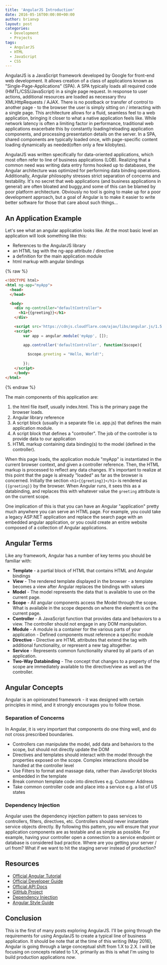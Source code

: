 ```yaml
---
title: 'AngularJS Introduction'
date: 2016-05-16T00:00:00+00:00
author: brianvp
layout: post
categories:
  - Development
  - Projects
tags:
  - AngularJS
  - HTML
  - JavaScript
  - CSS
---
```



AngularJS is a JavaScript framework developed by Google for front-end web development. It allows creation of a class of applications known as "Single-Page-Applications" (SPA). A SPA typically loads all required code (HMTL/CSS/JavaScript) in a single page request.  In response to user actions, additional resources are loaded as necessary thru XMLHttpRequests / AJAX.  There is no postback or transfer of control to another page - to the browser the user is simply sitting on / interacting with a single page.  This architecture allows for a fluid, seamless feel to a web application, bringing it closer to what a native application feels like.  While network latency is often a limiting factor in performance, traditional web applications exacerbate this by constantly loading/reloading application components, and processing presentation details on the server.  In a SPA, shared components are typically loaded once, with page-specific content loading dynamically as needed(often only a few kilobytes).  


AngularJS was written specifically for data-oriented applications, which most often refer to line of business applications (LOB).  Realizing that a common need was writing data entry forms hooked up to databases, the Angular architecture was optimized for performing data binding operations. Additionally, Angular philosophy stresses strict separation of concerns and testability.  It's no secret that web applications (and business applications in general) are often bloated and buggy,and some of this can be blamed by poor platform architecture.  Obviously no tool is going to make up for a poor development approach, but a goal of Angular is to make it easier to write better software for those that care about such things...

## An Application Example

Let's see what an angular application looks like.  At the most basic level an application will look something like this:

* References to the AngularJS library
* an HTML tag with the ng-app attribute / directive
* a definition for the main application module
* html markup with angular bindings  

{% raw %}
```html
<!DOCTYPE html>
<html ng-app="myApp">
  <head>
  </head>

  <body>
	<div ng-controller="defaultController">
	  <h1>{{greeting}}</h1>
	</div>

	<script src='https://cdnjs.cloudflare.com/ajax/libs/angular.js/1.5.2/angular.min.js'></script>
	<script>
		var app = angular.module('myApp', []);

		app.controller('defaultController', function($scope){
		  
		  $scope.greeting = "Hello, World!";
		  
		});
	</script>
	</body>
</html>

```
{% endraw %}

The main components of this application are:

1. the html file itself, usually index.html.  This is the primary page the browser loads.
2. Angular library reference
3. A script block (usually in a separate file i.e. app.js) that defines the main application module.
4. A script block that defines a "controller".  The job of the controller is to provide data to our application
5. HTML markup containing data binding(s) to the model (defined in the controller).  

When this page loads, the application module "myApp" is instantiated in the current browser context, and given a controller reference.  Then, the HTML markup 
is processed to reflect any data changes.  It's important to realize at this point that the page is already "loaded" as far as the browser is concerned. 
Initially the section `<h1>{{greeting}}</h1>` is rendered as `{{greeting}}` by the browser.  When Angular runs, it sees this as a databinding, and replaces 
this with whatever value the `greeting` attribute is on the current scope.  

One implication of this is that you can have an Angular "application" pretty much anywhere you can serve an HTML page.  For example, you could take a legacy
ASP.NET application and replace the search page with an embedded angular application, or you could create an entire website composed of a collection of Angular
applications.   


## Angular Terms

Like any framework, Angular has a number of key terms you should be familiar with:

* **Template** - a partial block of HTML that contains HTML and Angular bindings
* **View** - The rendered template displayed in the browser - a template becomes a view after Angular replaces the bindings with values
* **Model** - The model represents the data that is available to use on the current page.  
* **Scope** - All angular components access the Model through the scope.  What is available in the scope depends on where the element is on the current page.
* **Controller** - A JavaScript function that provides data and behaviors to a view.  The controller should not engage in any DOM manipulation.
* **Module** - A module is a container for the various parts of your application - Defined components must reference a specific module
* **Directive** - Directive are HTML attributes that extend the tag with additional functionality, or represent a new tag altogether.
* **Service** - Represents common functionality shared by all parts of an application.  
* **Two-Way Databinding** - The concept that changes to a property of the scope are immediately available to the directive/view as well as the controller. 

## Angular Concepts

Angular is an opinionated framework - it was designed with certain principles in mind, and it strongly encourages you to follow those.  

### Separation of Concerns

In Angular, it is very important that components do one thing well, and do not cross prescribed boundaries.  

* Controllers can manipulate the model, add data and behaviors to the scope, but should not directly update the DOM
* Directives and templates should interact with the model through the properties exposed on the scope.  Complex interactions should be handled at the
controller level
* Use Filters to format and massage data, rather than JavaScript blocks embedded in the template
* Break common template code into directives e.g. Customer Address
* Take common controller code and place into a service e.g. a list of US states

### Dependency Injection

Angular uses the dependency injection pattern to pass services to controllers, filters, directives, etc.  Controllers should never instantiate service objects directly. By following this pattern, you will ensure that your application components are as testable and as simple as possible.  For example, having your controller open a connection to a service endpoint or database is considered bad practice.  Where are you getting your server / url from?  What if we want to hit the staging server instead of production?  

## Resources

* [Official Angular Tutorial](https://docs.angularjs.org/tutorial)
* [Official Developer Guide](https://docs.angularjs.org/guide)
* [Official API Docs](https://docs.angularjs.org/api)
* [GitHub Project](https://github.com/angular)
* [Dependency Injection](https://en.wikipedia.org/wiki/Dependency_injection)
* [Angular Style Guide](https://github.com/johnpapa/angular-styleguide/blob/master/a1/README.md)


## Conclusion

This is the first of many posts exploring AngularJS.  I'll be going through the requirements for using AngularJS to create a typical line of business application. It should be note that at the time of this writing (May 2016), Angular is going through a large conceptual shift from 1.X to 2.X.   I will be focusing on concepts related to 1.X, primarily as this is what I'm using to build production applications *now*. 


